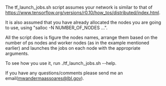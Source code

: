 The tf_launch_jobs.sh script assumes your network is similar to that of https://www.tensorflow.org/versions/r0.10/how_tos/distributed/index.html.

It is also assumed that you have already allocated the nodes you are going to use, using "salloc -N NUMBER_OF_NODES ...".

All the script does is figure the nodes names, arrange them based on the number of ps nodes and worker nodes (as in the example mentioned earlier) and launches the jobs on each node with the appropriate arguments.

To see how you use it, run ./tf_launch_jobs.sh --help.

If you have any questions/comments please send me an email(mwandermaassoares@lbl.gov).
